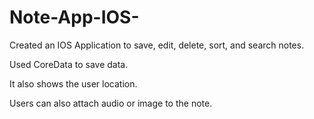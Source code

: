 # Note-App-IOS-
Created an IOS Application to save, edit, delete, sort, and search notes. 

Used CoreData to save data. 

It also shows the user location.

Users can also attach audio or image to the note.
